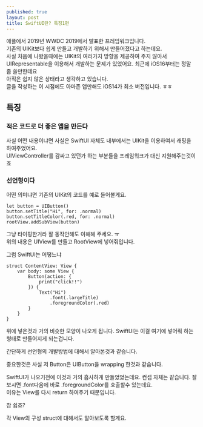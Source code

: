 ```yaml
---
published: true
layout: post
title: SwiftUI란? 특징1편
---
```


애플에서 2019년 WWDC 2019에서 발표한 프레임워크입니다.  
기존의 UIKit보다 쉽게 만들고 개발하기 위해서 만들어졌다고 하는데요.  
사실 처음에 나왔을때에는 UIKit의 여러가지 방향을 제공하여 주지 않아서 UIRepresentable을 이용해서 개발하는 문제가 있었어요.
최근에 iOS16부터는 정말 좀 쓸만한데요  
아직은 쉽지 않은 상태라고 생각하고 있습니다.  
글을 작성하는 이 시점에도 아마존 앱만해도 iOS14가 최소 버전입니다. ㅎㅎ

## 특징
### 적은 코드로 더 좋은 앱을 만든다
사실 어떤 내용이냐면 사실은 SwiftUI 자체도 내부에서는 UIKit을 이용하여서 래핑을 하여주었어요.  
UIViewController를 감싸고 있던가 하는 부분들을 프레임워크가 대신 지원해주는것이죠

### 선언형이다
어떤 의미냐면 기존의 UIKit의 코드를 예로 들어볼게요.
```
let button = UIButton()
button.setTitle("Hi", for: .normal)
button.setTitleColor(.red, for: .normal)
rootView.addSubView(button)
```
그냥 타이핑한거라 잘 동작안해도 이해해 주세요. ㅠ  
위의 내용은 UIView를 만들고  RootView에 넣어줘입니다.

그럼 SwiftUI는 어떻느냐
```
struct ContentView: View {
    var body: some View {
        Button(action: {
            print("click!!")
        }) {
            Text("Hi")
                .font(.largeTitle)
                .foregroundColor(.red)
        }
    }
}
```

위에 넣은것과 거의 비슷한 모양이 나오게 됩니다.
SwiftUI는 이걸 여기에 넣어줘 하는 형태로 만들어지게 되는겁니다.

간단하게 선언형의 개발방법에 대해서 알아본것과 같습니다.

중요한것은 사실 저 Button은 UIButton을 wrapping 한것과 같습니다.

SwiftUI가 나오기전에 이것과 거의 흡사하게 만들었었는데요.
컨셉 자체는 같습니다.
잘보시면 .font다음에 바로 .foregroundColor를 호출할수 있는데요.  
이유는 View를 다시 return 하여주기 때문입니다.

참 쉽죠?

각 View의 구성 struct에 대해서도 알아보도록 할게요.

